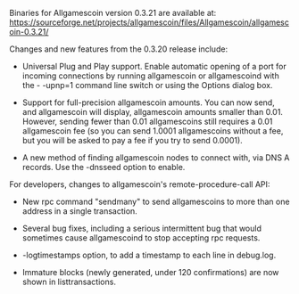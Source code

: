 Binaries for Allgamescoin version 0.3.21 are available at:
  https://sourceforge.net/projects/allgamescoin/files/Allgamescoin/allgamescoin-0.3.21/

Changes and new features from the 0.3.20 release include:

* Universal Plug and Play support.  Enable automatic opening of a port for incoming connections by running allgamescoin or allgamescoind with the - -upnp=1 command line switch or using the Options dialog box.

* Support for full-precision allgamescoin amounts.  You can now send, and allgamescoin will display, allgamescoin amounts smaller than 0.01.  However, sending fewer than 0.01 allgamescoins still requires a 0.01 allgamescoin fee (so you can send 1.0001 allgamescoins without a fee, but you will be asked to pay a fee if you try to send 0.0001).

* A new method of finding allgamescoin nodes to connect with, via DNS A records. Use the -dnsseed option to enable.

For developers, changes to allgamescoin's remote-procedure-call API:

* New rpc command "sendmany" to send allgamescoins to more than one address in a single transaction.

* Several bug fixes, including a serious intermittent bug that would sometimes cause allgamescoind to stop accepting rpc requests. 

* -logtimestamps option, to add a timestamp to each line in debug.log.

* Immature blocks (newly generated, under 120 confirmations) are now shown in listtransactions.
